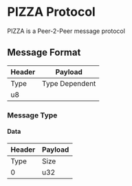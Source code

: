 # PIZZA Protocol

PIZZA is a Peer-2-Peer message protocol

## Message Format
| Header | Payload          |
|--------|------------------|
| Type   | Type Dependent   |
| u8     |                  |

### Message Type
#### Data
| Header | Payload              |
|--------|----------------------|
| Type   | Size | Payload       |
| 0      | u32  | sizeof(size)  |
